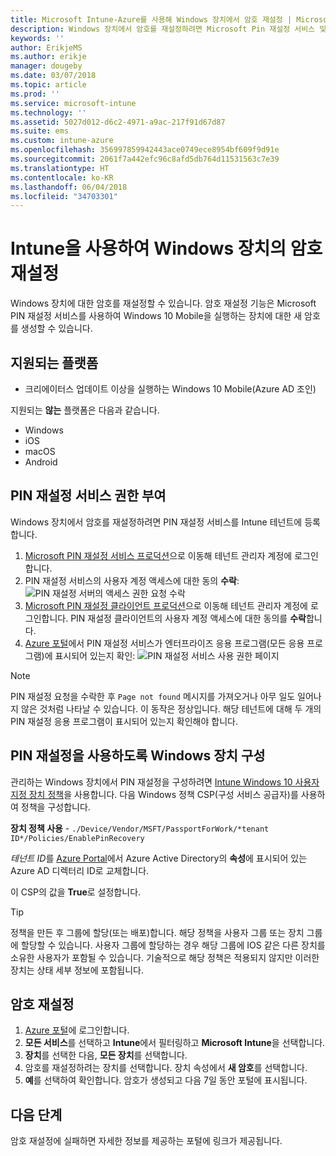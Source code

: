 ```yaml
---
title: Microsoft Intune-Azure를 사용해 Windows 장치에서 암호 재설정 | Microsoft Docs
description: Windows 장치에서 암호를 재설정하려면 Microsoft Pin 재설정 서비스 및 Microsoft Pin 재설정 클라이언트를 설치하고 Azure AD 디렉토리 ID를 사용하여 장치 정책을 만든 다음, Microsoft Intune을 사용하여 Azure Portal에서 암호를 재설정합니다.
keywords: ''
author: ErikjeMS
ms.author: erikje
manager: dougeby
ms.date: 03/07/2018
ms.topic: article
ms.prod: ''
ms.service: microsoft-intune
ms.technology: ''
ms.assetid: 5027d012-d6c2-4971-a9ac-217f91d67d87
ms.suite: ems
ms.custom: intune-azure
ms.openlocfilehash: 356997859942443ace0749ece8954bf609f9d91e
ms.sourcegitcommit: 2061f7a442efc96c8afd5db764d11531563c7e39
ms.translationtype: HT
ms.contentlocale: ko-KR
ms.lasthandoff: 06/04/2018
ms.locfileid: "34703301"
---
```

# <a name="reset-the-passcode-on-windows-devices-using-intune"></a>Intune을 사용하여 Windows 장치의 암호 재설정

Windows 장치에 대한 암호를 재설정할 수 있습니다. 암호 재설정 기능은 Microsoft PIN 재설정 서비스를 사용하여 Windows 10 Mobile을 실행하는 장치에 대한 새 암호를 생성할 수 있습니다. 

## <a name="supported-platforms"></a>지원되는 플랫폼

- 크리에이터스 업데이트 이상을 실행하는 Windows 10 Mobile(Azure AD 조인)

지원되는 **않는** 플랫폼은 다음과 같습니다.
- Windows
- iOS
- macOS
- Android

## <a name="authorize-the-pin-reset-services"></a>PIN 재설정 서비스 권한 부여

Windows 장치에서 암호를 재설정하려면 PIN 재설정 서비스를 Intune 테넌트에 등록합니다.

1. [Microsoft PIN 재설정 서비스 프로덕션](https://login.windows.net/common/oauth2/authorize?response_type=code&client_id=b8456c59-1230-44c7-a4a2-99b085333e84&resource=https%3A%2F%2Fgraph.windows.net&redirect_uri=https%3A%2F%2Fcred.microsoft.com&state=e9191523-6c2f-4f1d-a4f9-c36f26f89df0&prompt=admin_consent)으로 이동해 테넌트 관리자 계정에 로그인합니다.
2. PIN 재설정 서비스의 사용자 계정 액세스에 대한 동의 **수락**: ![PIN 재설정 서버의 액세스 권한 요청 수락](./media/pin-reset-service-home-screen.png)
3. [Microsoft PIN 재설정 클라이언트 프로덕션](https://login.windows.net/common/oauth2/authorize?response_type=code&client_id=9115dd05-fad5-4f9c-acc7-305d08b1b04e&resource=https%3A%2F%2Fcred.microsoft.com%2F&redirect_uri=ms-appx-web%3A%2F%2FMicrosoft.AAD.BrokerPlugin%2F9115dd05-fad5-4f9c-acc7-305d08b1b04e&state=6765f8c5-f4a7-4029-b667-46a6776ad611&prompt=admin_consent)으로 이동해 테넌트 관리자 계정에 로그인합니다. PIN 재설정 클라이언트의 사용자 계정 액세스에 대한 동의를 **수락**합니다.
4. [Azure 포털](https://portal.azure.com)에서 PIN 재설정 서비스가 엔터프라이즈 응용 프로그램(모든 응용 프로그램)에 표시되어 있는지 확인: ![PIN 재설정 서비스 사용 권한 페이지](./media/pin-reset-service-application.png)

> [!NOTE]
> PIN 재설정 요청을 수락한 후 `Page not found` 메시지를 가져오거나 아무 일도 일어나지 않은 것처럼 나타날 수 있습니다. 이 동작은 정상입니다. 해당 테넌트에 대해 두 개의 PIN 재설정 응용 프로그램이 표시되어 있는지 확인해야 합니다.

## <a name="configure-windows-devices-to-use-pin-reset"></a>PIN 재설정을 사용하도록 Windows 장치 구성

관리하는 Windows 장치에서 PIN 재설정을 구성하려면 [Intune Windows 10 사용자 지정 장치 정책](custom-settings-windows-10.md)을 사용합니다. 다음 Windows 정책 CSP(구성 서비스 공급자)를 사용하여 정책을 구성합니다.

**장치 정책 사용** - `./Device/Vendor/MSFT/PassportForWork/*tenant ID*/Policies/EnablePinRecovery`

*테넌트 ID*를 [Azure Portal](https://portal.azure.com)에서 Azure Active Directory의 **속성**에 표시되어 있는 Azure AD 디렉터리 ID로 교체합니다.

이 CSP의 값을 **True**로 설정합니다.

> [!TIP]
> 정책을 만든 후 그룹에 할당(또는 배포)합니다. 해당 정책을 사용자 그룹 또는 장치 그룹에 할당할 수 있습니다. 사용자 그룹에 할당하는 경우 해당 그룹에 IOS 같은 다른 장치를 소유한 사용자가 포함될 수 있습니다. 기술적으로 해당 정책은 적용되지 않지만 이러한 장치는 상태 세부 정보에 포함됩니다.

## <a name="reset-the-passcode"></a>암호 재설정

1. [Azure 포털](https://portal.azure.com)에 로그인합니다. 
2. **모든 서비스**를 선택하고 **Intune**에서 필터링하고 **Microsoft Intune**을 선택합니다.
3. **장치**를 선택한 다음, **모든 장치**를 선택합니다.
4. 암호를 재설정하려는 장치를 선택합니다. 장치 속성에서 **새 암호**를 선택합니다.
5. **예**를 선택하여 확인합니다. 암호가 생성되고 다음 7일 동안 포털에 표시됩니다.

## <a name="next-step"></a>다음 단계

암호 재설정에 실패하면 자세한 정보를 제공하는 포털에 링크가 제공됩니다.
